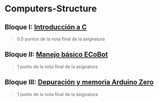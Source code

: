 # Computers-Structure
## Bloque I: [Introducción a C](/Basic%20C/Basic%20C.md)
> 0.5 puntos de la nota final de la asignatura
## Bloque II: [Manejo básico ECoBot](/Sensores%20ECoBot/Sensores.md)
> 1 punto de la nota final de la asignatura
## Bloque III: [Depuración y memoria Arduino Zero](/Depuracion%20y%20Memoria/Depuracion.md)
> 1 punto de la nota final de la asignatura
